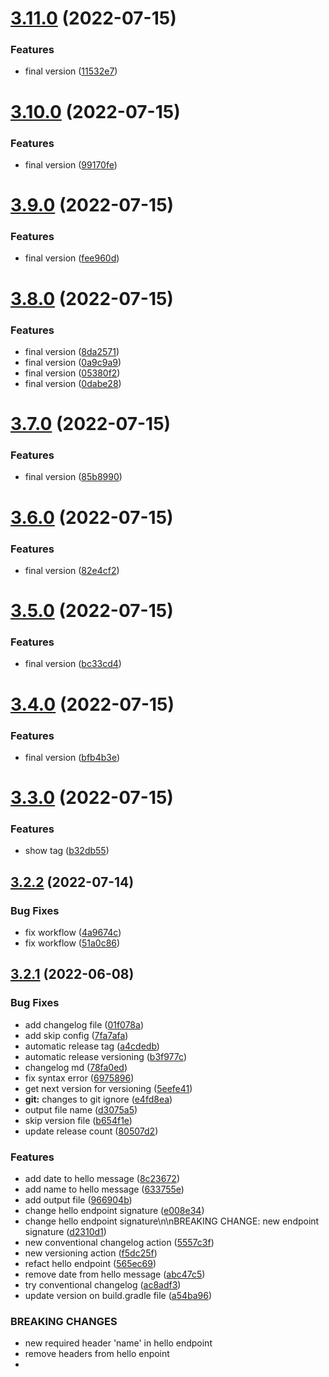 # [3.11.0](https://github.com/marcoscouto/semantic-versioning-test-2/compare/v3.10.0...v3.11.0) (2022-07-15)


### Features

* final version ([11532e7](https://github.com/marcoscouto/semantic-versioning-test-2/commit/11532e763fe577d35b24f9448ba276f5495972a1))



# [3.10.0](https://github.com/marcoscouto/semantic-versioning-test-2/compare/v3.9.0...v3.10.0) (2022-07-15)


### Features

* final version ([99170fe](https://github.com/marcoscouto/semantic-versioning-test-2/commit/99170fe236d61a55c8dd16474c0645490a4bb5f6))



# [3.9.0](https://github.com/marcoscouto/semantic-versioning-test-2/compare/v3.8.0...v3.9.0) (2022-07-15)


### Features

* final version ([fee960d](https://github.com/marcoscouto/semantic-versioning-test-2/commit/fee960d864ae8f0c9371bf1524a3d35fe42adb6a))



# [3.8.0](https://github.com/marcoscouto/semantic-versioning-test-2/compare/v3.7.0...v3.8.0) (2022-07-15)


### Features

* final version ([8da2571](https://github.com/marcoscouto/semantic-versioning-test-2/commit/8da25716960978fbef88a6cef81851fe93b673d6))
* final version ([0a9c9a9](https://github.com/marcoscouto/semantic-versioning-test-2/commit/0a9c9a91993b46e60e574a2feb6bb9aa1aa212f9))
* final version ([05380f2](https://github.com/marcoscouto/semantic-versioning-test-2/commit/05380f2a0533b293d50c5656b2204784c9a21f34))
* final version ([0dabe28](https://github.com/marcoscouto/semantic-versioning-test-2/commit/0dabe281bb3d5d215ef44151882dc52e6b52021c))



# [3.7.0](https://github.com/marcoscouto/semantic-versioning-test-2/compare/v3.6.0...v3.7.0) (2022-07-15)


### Features

* final version ([85b8990](https://github.com/marcoscouto/semantic-versioning-test-2/commit/85b8990b9fc5bd000679ff95e5fe64496139e0c3))



# [3.6.0](https://github.com/marcoscouto/semantic-versioning-test-2/compare/v3.5.0...v3.6.0) (2022-07-15)


### Features

* final version ([82e4cf2](https://github.com/marcoscouto/semantic-versioning-test-2/commit/82e4cf2155364986ced2e1479159a638cbf63a8a))



# [3.5.0](https://github.com/marcoscouto/semantic-versioning-test-2/compare/v3.4.0...v3.5.0) (2022-07-15)


### Features

* final version ([bc33cd4](https://github.com/marcoscouto/semantic-versioning-test-2/commit/bc33cd41b0aa116e3fd3e15e5934cdaf0419efb3))



# [3.4.0](https://github.com/marcoscouto/semantic-versioning-test-2/compare/v3.3.0...v3.4.0) (2022-07-15)


### Features

* final version ([bfb4b3e](https://github.com/marcoscouto/semantic-versioning-test-2/commit/bfb4b3e97087356f0280f2fbc124be8099c5c571))



# [3.3.0](https://github.com/marcoscouto/semantic-versioning-test-2/compare/v3.2.2...v3.3.0) (2022-07-15)


### Features

* show tag ([b32db55](https://github.com/marcoscouto/semantic-versioning-test-2/commit/b32db55cf32475aee6bab92e04eb02d320119b5e))



## [3.2.2](https://github.com/marcoscouto/semantic-versioning-test-2/compare/v3.2.1...v3.2.2) (2022-07-14)


### Bug Fixes

* fix workflow ([4a9674c](https://github.com/marcoscouto/semantic-versioning-test-2/commit/4a9674ce79e210a61c8576ab4351518bff28cd28))
* fix workflow ([51a0c86](https://github.com/marcoscouto/semantic-versioning-test-2/commit/51a0c868d13a25e091a0c526a26c7e2f6e703233))



## [3.2.1](https://github.com/marcoscouto/semantic-versioning-test-2/compare/v3.2.0...v3.2.1) (2022-06-08)


### Bug Fixes

* add changelog file ([01f078a](https://github.com/marcoscouto/semantic-versioning-test-2/commit/01f078a589ffa54db738c8f2e07c66f392e10004))
* add skip config ([7fa7afa](https://github.com/marcoscouto/semantic-versioning-test-2/commit/7fa7afa498b35b686309f37982b7d94b14d5f087))
* automatic release tag ([a4cdedb](https://github.com/marcoscouto/semantic-versioning-test-2/commit/a4cdedbaa0cbfac43707f4e3aca79ef0e04776f0))
* automatic release versioning ([b3f977c](https://github.com/marcoscouto/semantic-versioning-test-2/commit/b3f977ca35d90327101bb3ab5659d4fce5b1376f))
* changelog md ([78fa0ed](https://github.com/marcoscouto/semantic-versioning-test-2/commit/78fa0edc32e3f1647b9a1484ad6baa4c5a9199dc))
* fix syntax error ([6975896](https://github.com/marcoscouto/semantic-versioning-test-2/commit/6975896c2bc9f50532918bf21374d013489db282))
* get next version for versioning ([5eefe41](https://github.com/marcoscouto/semantic-versioning-test-2/commit/5eefe41a165769f63d153d003b19475e3cad3da2))
* **git:** changes to git ignore ([e4fd8ea](https://github.com/marcoscouto/semantic-versioning-test-2/commit/e4fd8ea327ce0cd890174b0571aa44fa5de248d2))
* output file name ([d3075a5](https://github.com/marcoscouto/semantic-versioning-test-2/commit/d3075a571cf8db02b6bdeb4abfb49ab55a119e03))
* skip version file ([b654f1e](https://github.com/marcoscouto/semantic-versioning-test-2/commit/b654f1e48aa5c97d20ab6a1c40525c2e74590f2d))
* update release count ([80507d2](https://github.com/marcoscouto/semantic-versioning-test-2/commit/80507d2afc686b19f7e09a60b25ec9e0c1c35170))


### Features

* add date to hello message ([8c23672](https://github.com/marcoscouto/semantic-versioning-test-2/commit/8c23672b01fe62c732ba02dec3887581477536f4))
* add name to hello message ([633755e](https://github.com/marcoscouto/semantic-versioning-test-2/commit/633755e518f594cf732b264d5cc710fb42fb5ee4))
* add output file ([966904b](https://github.com/marcoscouto/semantic-versioning-test-2/commit/966904b5388032a168a25c8af00c36fcaf9c5cf7))
* change hello endpoint signature ([e008e34](https://github.com/marcoscouto/semantic-versioning-test-2/commit/e008e349ecb57107d938ee054f0a4f84cc261380))
* change hello endpoint signature\n\nBREAKING CHANGE: new endpoint signature ([d2310d1](https://github.com/marcoscouto/semantic-versioning-test-2/commit/d2310d189130965ab6860c49442fe9bf8daafa0b))
* new conventional changelog action ([5557c3f](https://github.com/marcoscouto/semantic-versioning-test-2/commit/5557c3f2a3e7f66907f8b290c5161a186725b545))
* new versioning action ([f5dc25f](https://github.com/marcoscouto/semantic-versioning-test-2/commit/f5dc25fd302d435910507c0a79a8943e4604139c))
* refact hello endpoint ([565ec69](https://github.com/marcoscouto/semantic-versioning-test-2/commit/565ec691edb2372265023fec3413267a45eaeb63))
* remove date from hello message ([abc47c5](https://github.com/marcoscouto/semantic-versioning-test-2/commit/abc47c55a96d46e2c263f20be1e706c266e5a453))
* try conventional changelog ([ac8adf3](https://github.com/marcoscouto/semantic-versioning-test-2/commit/ac8adf3b78f28e23d4696b9f4374c770dfc1f52e))
* update version on build.gradle file ([a54ba96](https://github.com/marcoscouto/semantic-versioning-test-2/commit/a54ba969895896ccf7d760fdbf4b4329d421dbba))


### BREAKING CHANGES

* new required header 'name' in hello endpoint
* remove headers from hello enpoint
* 



